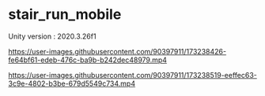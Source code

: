 # stair_run_mobile
 Unity version : 2020.3.26f1

https://user-images.githubusercontent.com/90397911/173238426-fe64bf61-edeb-476c-ba9b-b242dec48979.mp4

https://user-images.githubusercontent.com/90397911/173238519-eeffec63-3c9e-4802-b3be-679d5549c734.mp4

